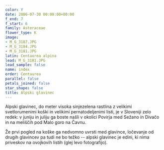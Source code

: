 ```yaml
---
color: Y
date: 2006-07-30 00:00:00+00:00
f_end: 7
f_start: 6
family: Asteraceae
flower_type: K
image:
- M_G_3187.JPG
- M_G_3184.JPG
- M_G_3181.JPG
latin: Centaurea alpina
lead: M_G_3181.JPG
lead_sample: false
name: index
order: Centaurea
parallel: false
petals_joined: false
star_shape: false
title: Alpski glavinec
---
```

Alpski glavinec, do meter visoka sinjezelena rastlina z velikimi svetlorumenimi koški in velikimi pernatodeljenimi listi, je v Sloveniji zelo redek: v juniju in juliju ga boste našli v okolici Povirja med Sežano in Divačo in na meliščih pod Malo goro na Čavnu.

Že prvi pogled na koške ga nedvomno uvrsti med glavince, ločevanje od drugih glavincev pa tudi ne bo težko -- alpski glavinec je edini, ki nima priveskov na ovojkovih listih (glej levo fotografijo).
